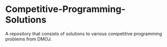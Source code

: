 # Competitive-Programming-Solutions

A repository that consists of solutions to various competitive programming problems from DMOJ. 
